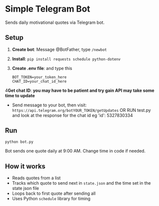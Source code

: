 
# Simple Telegram Bot

Sends daily motivational quotes via Telegram bot.

## Setup

1. **Create bot**: Message @BotFather, type `/newbot`
 
2. **Install**: `pip install requests schedule python-dotenv` 
3. **Create .env file**:
   and type this 
   ```
   BOT_TOKEN=your_token_here
   CHAT_ID=your_chat_id_here
   ```
4**Get chat ID**:
          **you may have to be patient and try gain API may take some time to update**
   - Send message to your bot, then visit:
   `https://api.telegram.org/botYOUR_TOKEN/getUpdates`
   OR
   RUN test.py and look at the response for the chat id  eg 'id':  5327830334

       

## Run

```bash
python bot.py
```

Bot sends one quote daily at 9:00 AM. Change time in code if needed.

## How it works

- Reads quotes from a list
- Tracks which quote to send next in `state.json` and the time set in the state json file
- Loops back to first quote after sending all
- Uses Python `schedule` library for timing